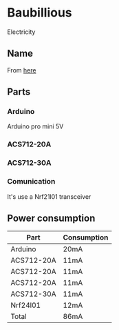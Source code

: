 # Baubillious
Electricity

## Name
From [here](https://harrypotter.fandom.com/wiki/Baubillious)

## Parts

### Arduino

Arduino pro mini 5V

### ACS712-20A

### ACS712-30A

### Comunication

It's use a Nrf21l01 transceiver

## Power consumption

| Part       | Consumption |
|------------|-------------|
| Arduino    | 20mA        |
| ACS712-20A | 11mA        |
| ACS712-20A | 11mA        |
| ACS712-20A | 11mA        |
| ACS712-30A | 11mA        |
| Nrf24l01   | 12mA        |
|    Total   |     86mA    |
